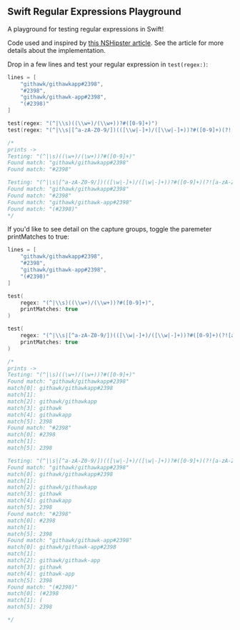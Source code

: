 ## Swift Regular Expressions Playground
A playground for testing regular expressions in Swift!

Code used and inspired by [this NSHipster article](https://nshipster.com/nsregularexpression/). See the article for more details about the implementation.

Drop in a few lines and test your regular expression in `test(regex:)`:

```Swift
lines = [
    "githawk/githawkapp#2398",
    "#2398",
    "githawk/githawk-app#2398",
    "(#2398)"
]

test(regex: "(^|\\s)((\\w+)/(\\w+))?#([0-9]+)")
test(regex: "(^|\\s|[^a-zA-Z0-9/])(([\\w|-]+)/([\\w|-]+))?#([0-9]+)(?![a-zA-Z0-9])")

/*
prints ->
Testing: "(^|\s)((\w+)/(\w+))?#([0-9]+)"
Found match: "githawk/githawkapp#2398"
Found match: "#2398"

Testing: "(^|\s|[^a-zA-Z0-9/])(([\w|-]+)/([\w|-]+))?#([0-9]+)(?![a-zA-Z0-9])"
Found match: "githawk/githawkapp#2398"
Found match: "#2398"
Found match: "githawk/githawk-app#2398"
Found match: "(#2398)"
*/
```

If you'd like to see detail on the capture groups, toggle the paremeter printMatches to true:

```Swift
lines = [
    "githawk/githawkapp#2398",
    "#2398",
    "githawk/githawk-app#2398",
    "(#2398)"
]

test(
    regex: "(^|\\s)((\\w+)/(\\w+))?#([0-9]+)",
    printMatches: true
)

test(
    regex: "(^|\\s|[^a-zA-Z0-9/])(([\\w|-]+)/([\\w|-]+))?#([0-9]+)(?![a-zA-Z0-9])",
    printMatches: true
)

/*
prints ->
Testing: "(^|\s)((\w+)/(\w+))?#([0-9]+)"
Found match: "githawk/githawkapp#2398"
match[0]: githawk/githawkapp#2398
match[1]:
match[2]: githawk/githawkapp
match[3]: githawk
match[4]: githawkapp
match[5]: 2398
Found match: "#2398"
match[0]: #2398
match[1]:
match[5]: 2398

Testing: "(^|\s|[^a-zA-Z0-9/])(([\w|-]+)/([\w|-]+))?#([0-9]+)(?![a-zA-Z0-9])"
Found match: "githawk/githawkapp#2398"
match[0]: githawk/githawkapp#2398
match[1]:
match[2]: githawk/githawkapp
match[3]: githawk
match[4]: githawkapp
match[5]: 2398
Found match: "#2398"
match[0]: #2398
match[1]:
match[5]: 2398
Found match: "githawk/githawk-app#2398"
match[0]: githawk/githawk-app#2398
match[1]:
match[2]: githawk/githawk-app
match[3]: githawk
match[4]: githawk-app
match[5]: 2398
Found match: "(#2398)"
match[0]: (#2398
match[1]: (
match[5]: 2398

*/
```
